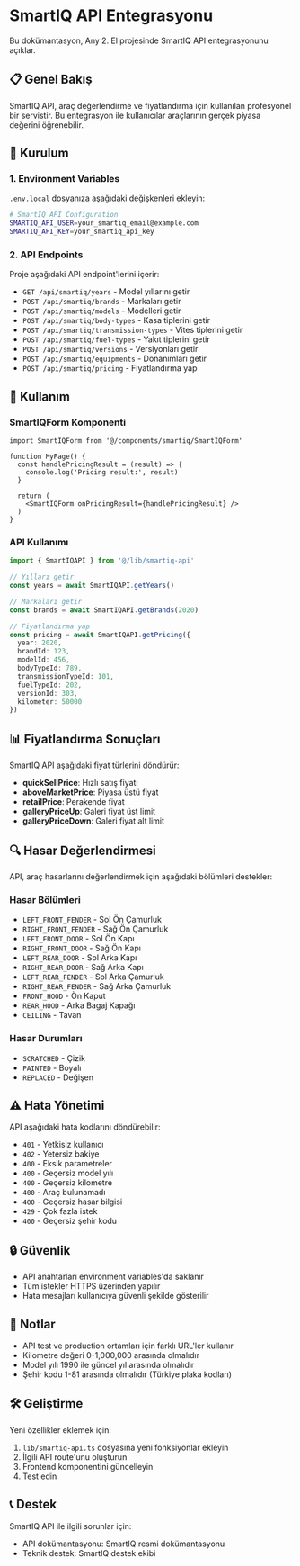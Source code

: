 # SmartIQ API Entegrasyonu

Bu dokümantasyon, Any 2. El projesinde SmartIQ API entegrasyonunu açıklar.

## 📋 Genel Bakış

SmartIQ API, araç değerlendirme ve fiyatlandırma için kullanılan profesyonel bir servistir. Bu entegrasyon ile kullanıcılar araçlarının gerçek piyasa değerini öğrenebilir.

## 🔧 Kurulum

### 1. Environment Variables

`.env.local` dosyanıza aşağıdaki değişkenleri ekleyin:

```bash
# SmartIQ API Configuration
SMARTIQ_API_USER=your_smartiq_email@example.com
SMARTIQ_API_KEY=your_smartiq_api_key
```

### 2. API Endpoints

Proje aşağıdaki API endpoint'lerini içerir:

- `GET /api/smartiq/years` - Model yıllarını getir
- `POST /api/smartiq/brands` - Markaları getir
- `POST /api/smartiq/models` - Modelleri getir
- `POST /api/smartiq/body-types` - Kasa tiplerini getir
- `POST /api/smartiq/transmission-types` - Vites tiplerini getir
- `POST /api/smartiq/fuel-types` - Yakıt tiplerini getir
- `POST /api/smartiq/versions` - Versiyonları getir
- `POST /api/smartiq/equipments` - Donanımları getir
- `POST /api/smartiq/pricing` - Fiyatlandırma yap

## 🚀 Kullanım

### SmartIQForm Komponenti

```tsx
import SmartIQForm from '@/components/smartiq/SmartIQForm'

function MyPage() {
  const handlePricingResult = (result) => {
    console.log('Pricing result:', result)
  }

  return (
    <SmartIQForm onPricingResult={handlePricingResult} />
  )
}
```

### API Kullanımı

```typescript
import { SmartIQAPI } from '@/lib/smartiq-api'

// Yılları getir
const years = await SmartIQAPI.getYears()

// Markaları getir
const brands = await SmartIQAPI.getBrands(2020)

// Fiyatlandırma yap
const pricing = await SmartIQAPI.getPricing({
  year: 2020,
  brandId: 123,
  modelId: 456,
  bodyTypeId: 789,
  transmissionTypeId: 101,
  fuelTypeId: 202,
  versionId: 303,
  kilometer: 50000
})
```

## 📊 Fiyatlandırma Sonuçları

SmartIQ API aşağıdaki fiyat türlerini döndürür:

- **quickSellPrice**: Hızlı satış fiyatı
- **aboveMarketPrice**: Piyasa üstü fiyat
- **retailPrice**: Perakende fiyat
- **galleryPriceUp**: Galeri fiyat üst limit
- **galleryPriceDown**: Galeri fiyat alt limit

## 🔍 Hasar Değerlendirmesi

API, araç hasarlarını değerlendirmek için aşağıdaki bölümleri destekler:

### Hasar Bölümleri
- `LEFT_FRONT_FENDER` - Sol Ön Çamurluk
- `RIGHT_FRONT_FENDER` - Sağ Ön Çamurluk
- `LEFT_FRONT_DOOR` - Sol Ön Kapı
- `RIGHT_FRONT_DOOR` - Sağ Ön Kapı
- `LEFT_REAR_DOOR` - Sol Arka Kapı
- `RIGHT_REAR_DOOR` - Sağ Arka Kapı
- `LEFT_REAR_FENDER` - Sol Arka Çamurluk
- `RIGHT_REAR_FENDER` - Sağ Arka Çamurluk
- `FRONT_HOOD` - Ön Kaput
- `REAR_HOOD` - Arka Bagaj Kapağı
- `CEILING` - Tavan

### Hasar Durumları
- `SCRATCHED` - Çizik
- `PAINTED` - Boyalı
- `REPLACED` - Değişen

## ⚠️ Hata Yönetimi

API aşağıdaki hata kodlarını döndürebilir:

- `401` - Yetkisiz kullanıcı
- `402` - Yetersiz bakiye
- `400` - Eksik parametreler
- `400` - Geçersiz model yılı
- `400` - Geçersiz kilometre
- `400` - Araç bulunamadı
- `400` - Geçersiz hasar bilgisi
- `429` - Çok fazla istek
- `400` - Geçersiz şehir kodu

## 🔒 Güvenlik

- API anahtarları environment variables'da saklanır
- Tüm istekler HTTPS üzerinden yapılır
- Hata mesajları kullanıcıya güvenli şekilde gösterilir

## 📝 Notlar

- API test ve production ortamları için farklı URL'ler kullanır
- Kilometre değeri 0-1,000,000 arasında olmalıdır
- Model yılı 1990 ile güncel yıl arasında olmalıdır
- Şehir kodu 1-81 arasında olmalıdır (Türkiye plaka kodları)

## 🛠️ Geliştirme

Yeni özellikler eklemek için:

1. `lib/smartiq-api.ts` dosyasına yeni fonksiyonlar ekleyin
2. İlgili API route'unu oluşturun
3. Frontend komponentini güncelleyin
4. Test edin

## 📞 Destek

SmartIQ API ile ilgili sorunlar için:
- API dokümantasyonu: SmartIQ resmi dokümantasyonu
- Teknik destek: SmartIQ destek ekibi
